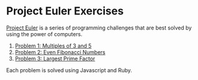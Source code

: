 # Project Euler Exercises
[Project Euler](http://projecteuler.net/) is a series of programming challenges that are best solved by using the power of computers.

1. [Problem 1: Multiples of 3 and 5](http://projecteuler.net/problem=1)
2. [Problem 2: Even Fibonacci Numbers](http://projecteuler.net/problem=2)
3. [Problem 3: Largest Prime Factor](http://projecteuler.net/problem=3)

Each problem is solved using Javascript and Ruby.
